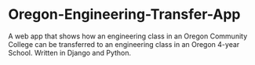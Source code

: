 # Oregon-Engineering-Transfer-App

A web app that shows how an engineering class in an Oregon Community College can be transferred to an engineering class in an Oregon 4-year School.  Written in Django and Python.
